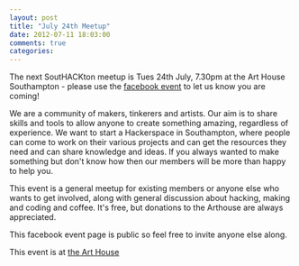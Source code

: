 ```yaml
---
layout: post
title: "July 24th Meetup"
date: 2012-07-11 18:03:00
comments: true
categories:
---
```


The next SoutHACKton meetup is Tues 24th July, 7.30pm at the Art House
Southampton - please use the
[facebook event](https://www.facebook.com/events/140233812766896/) to let us know
you are coming!

We are a community of makers, tinkerers and artists. Our aim is to
share skills and tools to allow anyone to create something amazing,
regardless of experience. We want to start a Hackerspace in
Southampton, where people can come to work on their various projects
and can get the resources they need and can share knowledge and ideas.
If you always wanted to make something but don't know how then our
members will be more than happy to help you.

This event is a general meetup for existing members or anyone else who
wants to get involved, along with general discussion about hacking,
making and coding and coffee. It's free, but donations to the
Arthouse are always appreciated.

This facebook event page is public so feel free to invite anyone else along.

This event is at [the Art House](http://www.thearthousesouthampton.co.uk/)
